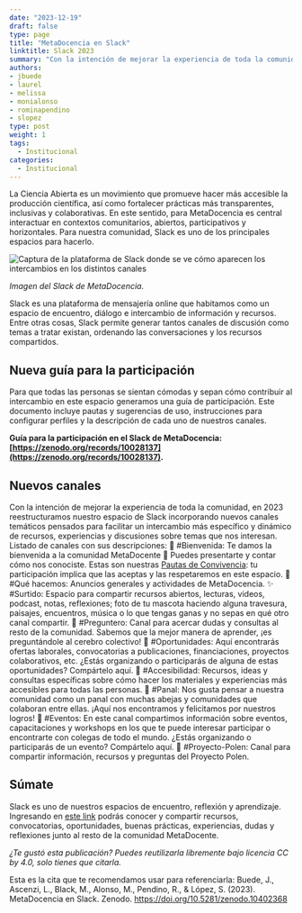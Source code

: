 ```yaml
---
date: "2023-12-19"
draft: false
type: page
title: "MetaDocencia en Slack"
linktitle: Slack 2023
summary: "Con la intención de mejorar la experiencia de toda la comunidad, en 2023 reestructuramos nuestro espacio de Slack incorporando nuevos canales temáticos y creamos una Guía para la participación en el Slack de MetaDocencia"
authors:
- jbuede
- laurel
- melissa
- monialonso
- rominapendino
- slopez
type: post
weight: 1
tags: 
  - Institucional 
categories:
  - Institucional
---
```


La Ciencia Abierta es un movimiento que promueve hacer más accesible la producción científica, así como fortalecer prácticas más transparentes, inclusivas y colaborativas. En este sentido, para MetaDocencia es central interactuar en contextos comunitarios, abiertos, participativos y horizontales. Para nuestra comunidad, Slack es uno de los principales espacios para hacerlo.

![Captura de la plataforma de Slack donde se ve cómo aparecen los intercambios en los distintos canales](https://www.metadocencia.org/img/Slackcaptura-web.jpg) 

*Imagen del Slack de MetaDocencia.*

Slack es una plataforma de mensajería online que habitamos como un espacio de encuentro, diálogo e intercambio de información y recursos. Entre otras cosas, Slack permite generar tantos canales de discusión como temas a tratar existan, ordenando las conversaciones y los recursos compartidos. 

## Nueva guía para la participación
Para que todas las personas se sientan cómodas y sepan cómo contribuir al intercambio en este espacio generamos una guía de participación. Este documento incluye pautas y sugerencias de uso, instrucciones para configurar perfiles y la descripción de cada uno de nuestros canales.

**Guía para la participación en el Slack de MetaDocencia: [https://zenodo.org/records/10028137](https://zenodo.org/records/10028137).**

## Nuevos canales

Con la intención de mejorar la experiencia de toda la comunidad, en 2023 reestructuramos nuestro espacio de Slack incorporando nuevos canales temáticos pensados para facilitar un intercambio más específico y dinámico de recursos, experiencias y discusiones sobre temas que nos interesan.
Listado de canales con sus descripciones:
👋 #Bienvenida: Te damos la bienvenida a la comunidad MetaDocente 🍎 Puedes presentarte y contar cómo nos conociste. Estas son nuestras [Pautas de Convivencia](https://www.metadocencia.org/pdc/): tu participación implica que las aceptas y las respetaremos en este espacio.
🍎 #Qué hacemos: Anuncios generales y actividades de MetaDocencia.
✨ #Surtido: Espacio para compartir recursos abiertos, lecturas, videos, podcast, notas, reflexiones; foto de tu mascota haciendo alguna travesura, paisajes, encuentros, música o lo que tengas ganas y no sepas en qué otro canal compartir.
🤔 #Preguntero: Canal para acercar dudas y consultas al resto de la comunidad. Sabemos que la mejor manera de aprender, ¡es preguntándole al cerebro colectivo!
🚀 #Oportunidades: Aquí encontrarás ofertas laborales, convocatorias a publicaciones, financiaciones, proyectos colaborativos, etc. ¿Estás organizando o participarás de alguna de estas oportunidades? Compártelo aquí.
🌈 #Accesibilidad: Recursos, ideas y consultas específicas sobre cómo hacer los materiales y experiencias más accesibles para todas las personas.
🐝 #Panal: Nos gusta pensar a nuestra comunidad como un panal con muchas abejas y comunidades que colaboran entre ellas. ¡Aquí nos encontramos y felicitamos por nuestros logros!
🧩 #Eventos: En este canal compartimos información sobre eventos, capacitaciones y workshops en los que te puede interesar participar o encontrarte con colegas de todo el mundo. ¿Estás organizando o participarás de un evento? Compártelo aquí.
🌺 #Proyecto-Polen: Canal para compartir información, recursos y preguntas del Proyecto Polen.

## Súmate

Slack es uno de nuestros espacios de encuentro, reflexión y aprendizaje. Ingresando en [este link](https://w3id.org/metadocencia/slack) podrás conocer y compartir recursos, convocatorias, oportunidades, buenas prácticas, experiencias, dudas y reflexiones junto al resto de la comunidad MetaDocente.

*¿Te gustó esta publicación? Puedes reutilizarla libremente bajo licencia CC by 4.0, solo tienes que citarla.* 

Esta es la cita que te recomendamos usar para referenciarla: 
Buede, J., Ascenzi, L., Black, M., Alonso, M., Pendino, R., & López, S. (2023). MetaDocencia en Slack. Zenodo. https://doi.org/10.5281/zenodo.10402368

